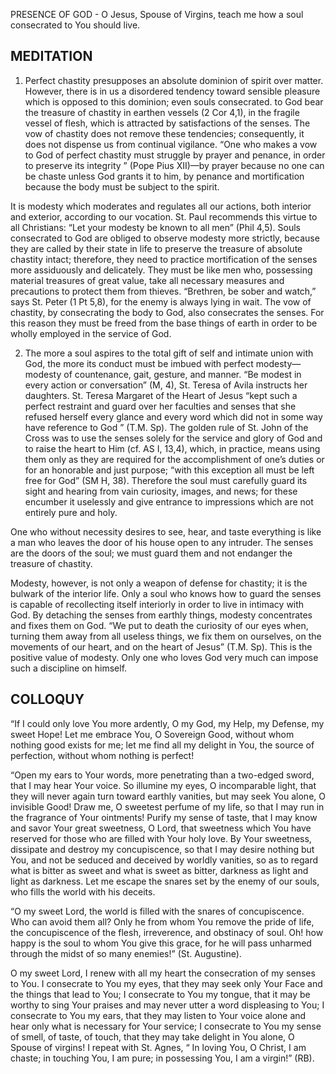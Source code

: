 PRESENCE OF GOD - O Jesus, Spouse of Virgins, teach me how a soul consecrated to You should live.

## MEDITATION

1. Perfect chastity presupposes an absolute dominion of spirit over matter. However, there is in us a disordered tendency toward sensible pleasure which is opposed to this dominion; even souls consecrated. to God bear the treasure of chastity in earthen vessels (2 Cor 4,1), in the fragile vessel of flesh, which is attracted by satisfactions of the senses. The vow of chastity does not remove these tendencies; consequently, it does not dispense us from continual vigilance. “One who makes a vow to God of perfect chastity must struggle by prayer and penance, in order to preserve its integrity ” (Pope Pius XII)—by prayer because no one can be chaste unless God grants it to him, by penance and mortification because the body must be subject to the spirit.

It is modesty which moderates and regulates all our actions, both interior and exterior, according to our vocation. St. Paul recommends this virtue to all Christians: “Let your modesty be known to all men” (Phil 4,5). Souls consecrated to God are obliged to observe modesty more strictly, because they are called by their state in life to preserve the treasure of absolute chastity intact; therefore, they need to practice mortification of the senses more assiduously and delicately. They must be like men who, possessing material treasures of great value, take all necessary measures and precautions to protect them from thieves. “Brethren, be sober and watch,” says St. Peter (1 Pt 5,8), for the enemy is always lying in wait. The vow of chastity, by consecrating the body to God, also consecrates the senses. For this reason they must be freed from the base things of earth in order to be wholly employed in the service of God.


2. The more a soul aspires to the total gift of self and intimate union with God, the more its conduct must be imbued with perfect modesty—modesty of countenance, gait, gesture, and manner. “Be modest in every action or conversation” (M, 4), St. Teresa of Avila instructs her daughters. St. Teresa Margaret of the Heart of Jesus “kept such a perfect restraint and guard over her faculties and senses that she refused herself every glance and every word which did not in some way have reference to God ” (T.M. Sp). The golden rule of St. John of the Cross was to use the senses solely for the service and glory of God and to raise the heart to Him (cf. AS I, 13,4), which, in practice, means using them only as they are required for the accomplishment of one’s duties or for an honorable and just purpose; “with this exception all must be left free for God” (SM H, 38). Therefore the soul must carefully guard its sight and hearing from vain curiosity, images, and news; for these encumber it uselessly and give entrance to impressions which are not entirely pure and holy.

One who without necessity desires to see, hear, and taste everything is like a man who leaves the door of his house open to any intruder. The senses are the doors of the soul; we must guard them and not endanger the treasure of chastity.

Modesty, however, is not only a weapon of defense for chastity; it is the bulwark of the interior life. Only a soul who knows how to guard the senses is capable of recollecting itself interiorly in order to live in intimacy with God. By detaching the senses from earthly things, modesty concentrates and fixes them on God. “We put to death the curiosity of our eyes when, turning them away from all useless things, we fix them on ourselves, on the movements of our heart, and on the heart of Jesus” (T.M. Sp). This is the positive value
of modesty. Only one who loves God very much can impose such a discipline on himself.

## COLLOQUY

“If I could only love You more ardently, O my God, my Help, my Defense, my sweet Hope! Let me embrace You, O Sovereign Good, without whom nothing good exists for me; let me find all my delight in You, the source of perfection, without whom nothing is perfect!

“Open my ears to Your words, more penetrating than a two-edged sword, that I may hear Your voice. So illumine my eyes, O incomparable light, that they will never again turn toward earthly vanities, but may seek You alone, O invisible Good! Draw me, O sweetest perfume of my life, so that I may run in the fragrance of Your ointments! Purify my sense of taste, that I may know and savor Your great sweetness, O Lord, that sweetness which You have reserved for those who are filled with Your holy love. By Your sweetness, dissipate and destroy my concupiscence, so that I may desire nothing but You, and not be seduced and deceived by worldly vanities, so as to regard what is bitter as sweet and what is sweet as bitter, darkness as light and light as darkness. Let me escape the snares set by the enemy of our souls, who fills the world with his deceits.

“O my sweet Lord, the world is filled with the snares of concupiscence. Who can avoid them all? Only he from whom You remove the pride of life, the concupiscence of the flesh, irreverence, and obstinacy of soul. Oh! how happy is the soul to whom You give this grace, for he will pass unharmed through the midst of so many enemies!” (St. Augustine).

O my sweet Lord, I renew with all my heart the consecration of my senses to You. I consecrate to You my eyes, that they may seek only Your Face and the things that lead to You; I consecrate to You my tongue, that it may be worthy to sing Your praises and may never utter a word displeasing to You; I consecrate to You my ears, that they may listen to Your voice alone and hear only what is necessary for Your service; I consecrate to You my sense of smell, of taste, of touch, that they may take delight in You alone, O Spouse of virgins! I repeat with St. Agnes, “ In loving You, O Christ, I am chaste; in touching You, I am pure; in possessing You, I am a virgin!” (RB).